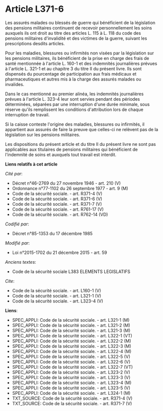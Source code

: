 # Article L371-6

Les assurés malades ou blessés de guerre qui bénéficient de la législation des pensions militaires continuent de recevoir
personnellement les soins auxquels ils ont droit au titre des articles L. 115 à L. 118 du code des pensions militaires
d'invalidité et des victimes de la guerre, suivant les prescriptions desdits articles. 

Pour les maladies, blessures ou infirmités non visées par la législation sur les pensions militaires, ils bénéficient de la
prise en charge des frais de santé mentionnée à l'article L. 160-1 et des indemnités journalières prévues à l'article L.
321-1 et au chapitre 3 du titre II du présent livre. Ils sont dispensés du pourcentage de participation aux frais médicaux et
pharmaceutiques et autres mis à la charge des assurés malades ou invalides. 

Dans le cas mentionné au premier alinéa, les indemnités journalières prévues à l'article L. 323-4 leur sont servies pendant
des périodes déterminées, séparées par une interruption d'une durée minimale, sous réserve qu'ils remplissent les conditions
d'attribution lors de chaque interruption de travail. 

Si la caisse conteste l'origine des maladies, blessures ou infirmités, il appartient aux assurés de faire la preuve que
celles-ci ne relèvent pas de la législation sur les pensions militaires. 

Les dispositions du présent article et du titre II du présent livre ne sont pas applicables aux titulaires de pensions
militaires qui bénéficient de l'indemnité de soins et auxquels tout travail est interdit.

**Liens relatifs à cet article**

_Cité par_:

  - Décret n°46-2769 du 27 novembre 1946 - art. 210 (V)
  - Ordonnance n°77-1102 du 26 septembre 1977 - art. 9 (M)
  - Code de la sécurité sociale. - art. R371-4 (V)
  - Code de la sécurité sociale. - art. R371-6 (V)
  - Code de la sécurité sociale. - art. R371-7 (V)
  - Code de la sécurité sociale. - art. R761-17 (V)
  - Code de la sécurité sociale. - art. R762-14 (VD)

_Codifié par_:

  - Décret n°85-1353 du 17 décembre 1985

_Modifié par_:

  - Loi n°2015-1702 du 21 décembre 2015 - art. 59

_Anciens textes_:

  - Code de la sécurité sociale L383 ELEMENTS LEGISLATIFS

_Cite_:

  - Code de la sécurité sociale. - art. L160-1 (V)
  - Code de la sécurité sociale. - art. L321-1 (V)
  - Code de la sécurité sociale. - art. L323-4 (V)

**Liens**:

  - SPEC_APPLI: Code de la sécurité sociale. - art. L321-1 (M)
  - SPEC_APPLI: Code de la sécurité sociale. - art. L321-2 (M)
  - SPEC_APPLI: Code de la sécurité sociale. - art. L321-3 (M)
  - SPEC_APPLI: Code de la sécurité sociale. - art. L322-1 (VT)
  - SPEC_APPLI: Code de la sécurité sociale. - art. L322-2 (M)
  - SPEC_APPLI: Code de la sécurité sociale. - art. L322-3 (M)
  - SPEC_APPLI: Code de la sécurité sociale. - art. L322-4 (M)
  - SPEC_APPLI: Code de la sécurité sociale. - art. L322-5 (V)
  - SPEC_APPLI: Code de la sécurité sociale. - art. L322-6 (V)
  - SPEC_APPLI: Code de la sécurité sociale. - art. L322-7 (VT)
  - SPEC_APPLI: Code de la sécurité sociale. - art. L323-2 (V)
  - SPEC_APPLI: Code de la sécurité sociale. - art. L323-3 (V)
  - SPEC_APPLI: Code de la sécurité sociale. - art. L323-4 (M)
  - SPEC_APPLI: Code de la sécurité sociale. - art. L323-5 (V)
  - SPEC_APPLI: Code de la sécurité sociale. - art. L324-1 (M)
  - TXT_SOURCE: Code de la sécurité sociale. - art. R371-4 (V)
  - TXT_SOURCE: Code de la sécurité sociale. - art. R371-7 (V)
